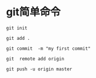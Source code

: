 #                                  git简单命令

```
git init

git add .

git commit  -m "my first commit"

git  remote add origin 

git push -u origin master
```



